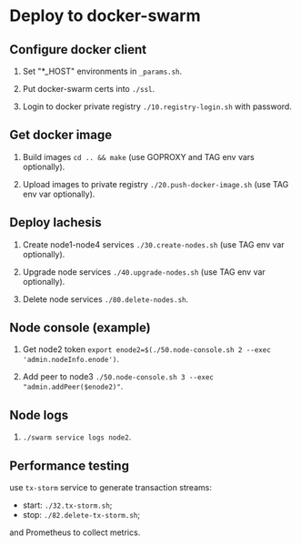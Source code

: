 # Deploy to docker-swarm 


## Configure docker client

1. Set "*_HOST" environments in `_params.sh`.

2. Put docker-swarm certs into `./ssl`.

3. Login to docker private registry `./10.registry-login.sh` with password.


## Get docker image

1. Build images `cd .. && make` (use GOPROXY and TAG env vars optionally).

2. Upload images to private registry `./20.push-docker-image.sh` (use TAG env var optionally).


## Deploy lachesis

1. Create node1-node4 services `./30.create-nodes.sh` (use TAG env var optionally).

2. Upgrade node services `./40.upgrade-nodes.sh` (use TAG env var optionally).

3. Delete node services `./80.delete-nodes.sh`.


## Node console (example)

1. Get node2 token `export enode2=$(./50.node-console.sh 2 --exec 'admin.nodeInfo.enode')`.

2. Add peer to node3 `./50.node-console.sh 3 --exec "admin.addPeer($enode2)"`.


## Node logs

1. `./swarm service logs node2`.


## Performance testing

use `tx-storm` service to generate transaction streams:

  - start: `./32.tx-storm.sh`;
  - stop: `./82.delete-tx-storm.sh`;

and Prometheus to collect metrics.
